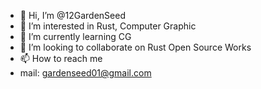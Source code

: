 - 👋 Hi, I’m @12GardenSeed
- 👀 I’m interested in Rust, Computer Graphic
- 🌱 I’m currently learning CG
- 💞️ I’m looking to collaborate on Rust Open Source Works
- 📫 How to reach me 
- mail: gardenseed01@gmail.com

<!---
12GardenSeed/12GardenSeed is a ✨ special ✨ repository because its `README.md` (this file) appears on your GitHub profile.
You can click the Preview link to take a look at your changes.
--->
